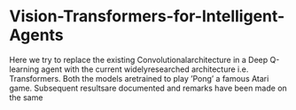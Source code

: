 # Vision-Transformers-for-Intelligent-Agents
Here we try to replace the existing Convolutionalarchitecture in a Deep Q-learning agent with the current widelyresearched architecture i.e. Transformers. Both the models aretrained to play ’Pong’ a famous Atari game. Subsequent resultsare documented and remarks have been made on the same
